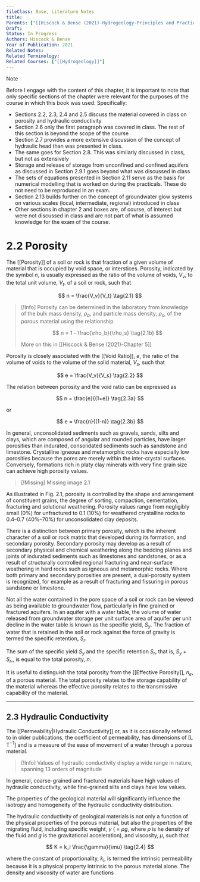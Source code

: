 ```yaml
---
fileClass: Base, Literature Notes
title: 
Parents: ["[[Hiscock & Bense (2021)-Hydrogeology-Principles and Practice]]"]
Draft: 
Status: In Progress
Authors: Hiscock & Bense
Year of Publication: 2021
Related Notes: 
Related Terminology: 
Related Courses: ["[[Hydrogeology]]"]
---
```


>[!Note]
>Before I engage with the content of this chapter, it is important to note that only specific sections of the chapter were relevant for the purposes of the course in which this book was used. Specifically:
>- Sections 2.2, 2.3, 2.4 and 2.5 discuss the material covered in class on porosity and hydraulic conductivity
>- Section 2.6 only the first paragraph was covered in class. The rest of this section is beyond the scope of the course
>- Section 2.7 provides a more extensive discussion of the concept of hydraulic head than was presented in class.
>- The same goes for Section 2.8. This was similarly discussed in class, but not as extensively
>- Storage and release of storage from unconfined and confined aquifers as discussed in Section 2.9.1 goes beyond what was discussed in class
>- The sets of equations presented in Section 2.11 serve as the basis for numerical modelling that is worked on during the practicals. These do not need to be reproduced in an exam. 
>- Section 2.13 builds further on the concept of groundwater glow systems on various scales (local, intermediate, regional) introduced in class
>- Other sections in chapter 2 and boxes are, of course, of interest but were not discussed in class and are not part of what is assumed knowledge for the exam of the course. 

# 2.2 Porosity
The [[Porosity]] of a soil or rock is that fraction of a given volume of material that is occupied by void space, or interstices. Porosity, indicated by the symbol $n$, is usually expressed as the ratio of the volume of voids, $V_v$, to the total unit volume, $V_t$. of a soil or rock, such that 

$$
n = \frac{V_v}{V_t} \tag{2.1}
$$

>[!Info]
>Porosity can be determined in the laboratory from knowledge of the bulk mass density, $\rho_b$, and particle mass density, $\rho_s$, of the porous material using the relationship
>
>$$
>n = 1 - \frac{\rho_b}{\rho_s} \tag{2.1b}
>$$
>
>More on this in [[Hiscock & Bense (2021)-Chapter 5]]

Porosity is closely associated with the [[Void Ratio]], $e$, the ratio of the volume of voids to the volume
of the solid material, $V_s$, such that

$$
e = \frac{V_v}{V_s} \tag{2.2}
$$

The relation between porosity and the void ratio can be expressed as 

$$
n = \frac{e}{(1+e)} \tag{2.3a}
$$

or

$$
e = \frac{n}{(1-n)} \tag{2.3b}
$$

In general, unconsolidated sediments such as gravels, sands, silts and clays, which are composed of angular and rounded particles, have larger porosities than indurated, consolidated sediments such as sandstone and limestone. Crystalline igneous and metamorphic rocks have especially low porosities because the pores are merely within the inter-crystal surfaces. Conversely, formations rich in platy clay minerals with very fine grain size can achieve high porosity values.

>[!Missing]
>Missing image 2.1

As illustrated in Fig. 2.1, porosity is controlled by the shape and arrangement of constituent grains, the degree of sorting, compaction, cementation, fracturing and solutional weathering. Porosity values range from negligibly small (0%) for unfractured
to 0.1 (10%) for weathered crystalline rocks to 0.4–0.7 (40%–70%) for unconsolidated clay deposits.

There is a distinction between primary porosity, which is the inherent character of a soil or rock matrix that developed during its formation, and secondary porosity. Secondary porosity may develop as a result of secondary physical and chemical weathering along the bedding planes and joints of indurated sediments such as limestones and sandstones, or as a result of structurally controlled regional fracturing and near-surface weathering in
hard rocks such as igneous and metamorphic rocks. Where both primary and secondary porosities are present, a dual-porosity system is recognized, for example as a result of fracturing and fissuring in porous sandstone or limestone.

Not all the water contained in the pore space of a soil or rock can be viewed as being available to groundwater flow, particularly in fine grained or fractured aquifers. In an aquifer with a water table, the volume of water released from groundwater storage per unit surface area of aquifer per unit decline in the water table is known as the specific
yield, $S_y$. The fraction of water that is retained in the soil or rock against the force of
gravity is termed the specific retention, $S_r$. 

The sum of the specific yield $S_y$ and the specific retention $S_r$, that is, $S_y + S_r$,, is equal to the total porosity, $n$. 

It is useful to distinguish the total porosity from the [[Effective Porosity]], $n_e$, of a porous material. The total porosity relates to the storage capability of the material whereas the effective porosity relates to the transmissive capability of the material. 

---
## 2.3 Hydraulic Conductivity
The [[Permeability|Hydraulic Conductivity]] or, as it is occasionally referred to in older publications, the coefficient of permeability, has dimensions of [L T$^{−1}$] and is a measure of the ease of movement of a water through a porous material. 

>[!Info]
>Values of hydraulic conductivity display a wide range in nature, spanning 13 orders of magnitude

In general, coarse-grained and fractured materials have high values of hydraulic conductivity, while fine-grained silts and clays have low values.

The properties of the geological material will significantly influence the isotropy and homogeneity of the hydraulic conductivity distribution. 

The hydraulic conductivity of geological materials is not only a function of the physical properties of the porous material, but also the properties of the migrating fluid, including specific weight, $\gamma$ ( = $\rho g$, where $\rho$ is he density of the fluid and $g$ is the gravitational acceleration), and viscosity, $\mu$, such that 

$$
K = k_i \frac{\gamma}{\mu} \tag{2.4}
$$

where the constant of proportionality, $k_i$, is termed the intrinsic permeability because it is a physical property intrinsic to the porous material alone. The density and viscosity of water are functions 